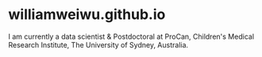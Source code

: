# williamweiwu.github.io
I am currently a data scientist & Postdoctoral at ProCan, Children's Medical Research Institute, The University of Sydney, Australia.
